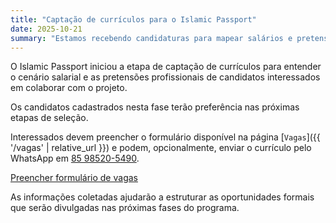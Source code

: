 ```yaml
---
title: "Captação de currículos para o Islamic Passport"
date: 2025-10-21
summary: "Estamos recebendo candidaturas para mapear salários e pretensões profissionais de futuros colaboradores do Islamic Passport."
---
```


O Islamic Passport iniciou a etapa de captação de currículos para entender o cenário salarial e as pretensões profissionais de candidatos interessados em colaborar com o projeto.

Os candidatos cadastrados nesta fase terão preferência nas próximas etapas de seleção.

Interessados devem preencher o formulário disponível na página [`Vagas`]({{ '/vagas' | relative_url }}) e podem, opcionalmente, enviar o currículo pelo WhatsApp em [85 98520-5490](https://wa.me/5585985205490).

<p>
  <a class="cta" href="{{ '/vagas' | relative_url }}">Preencher formulário de vagas</a>
</p>

As informações coletadas ajudarão a estruturar as oportunidades formais que serão divulgadas nas próximas fases do programa.
